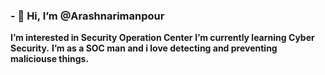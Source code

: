 ### - 👋 Hi, I’m @Arashnarimanpour
**I’m interested in Security Operation Center**
**I’m currently learning Cyber Security.**
**I’m as a SOC man and i love detecting and preventing maliciouse things.**

